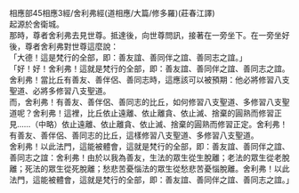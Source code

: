 相應部45相應3經/舍利弗經(道相應/大篇/修多羅)(莊春江譯)  
起源於舍衛城。  
那時，尊者舍利弗去見世尊。抵達後，向世尊問訊，接著在一旁坐下。在一旁坐好後，尊者舍利弗對世尊這麼說：  
「大德！這是梵行的全部，即：善友誼、善同伴之誼、善同志之誼。」  
「好！好！舍利弗！這就是梵行的全部，即：善友誼、善同伴之誼、善同志之誼。舍利弗！當比丘有善友、善伴侶、善同志時，這應該可以被預期：他必將修習八支聖道、必將多修習八支聖道。  
而，舍利弗！有善友、善伴侶、善同志的比丘，如何修習八支聖道、多修習八支聖道呢？舍利弗！這裡，比丘依止遠離、依止離貪、依止滅、捨棄的圓熟而修習正見……（中略）依止遠離、依止離貪、依止滅、捨棄的圓熟而修習正定。舍利弗！有善友、善伴侶、善同志的比丘，這樣修習八支聖道、多修習八支聖道。  
舍利弗！以此法門，這能被體會，這就是梵行的全部，即：善友誼、善同伴之誼、善同志之誼：舍利弗！由於以我為善友，生法的眾生從生脫離；老法的眾生從老脫離；死法的眾生從死脫離；愁悲苦憂惱法的眾生從愁悲苦憂惱脫離。舍利弗！以此法門，這能被體會，這就是梵行的全部，即：善友誼、善同伴之誼、善同志之誼。」  
  
  
